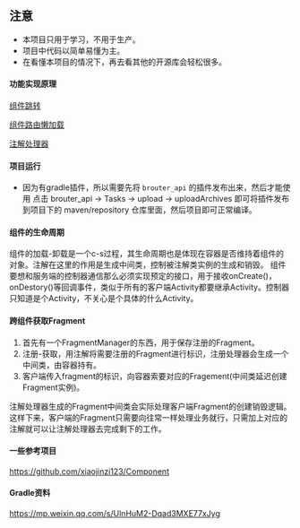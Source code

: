 

## 注意
- 本项目只用于学习，不用于生产。
- 项目中代码以简单易懂为主。
- 在看懂本项目的情况下，再去看其他的开源库会轻松很多。



#### 功能实现原理
[组件跳转](组件跳转.md)

[组件路由懒加载](组件路由懒加载.md)

[注解处理器](注解处理器要点.md)

#### 项目运行
- 因为有gradle插件，所以需要先将 `brouter_api` 的插件发布出来，然后才能使用
    点击 brouter_api -> Tasks -> upload -> uploadArchives 即可将插件发布到项目下的 maven/repository  仓库里面，然后项目即可正常编译。



#### 组件的生命周期

组件的加载-卸载是一个c-s过程，其生命周期也是体现在容器是否维持着组件的对象。注解在这里的作用是生成中间类，控制被注解类实例的生成和销毁。
组件要想和服务端的控制器通信那么必须实现预定的接口，用于接收onCreate()，onDestory()等回调事件，类似于所有的客户端Activity都要继承Activity。控制器只知道是个Activity，不关心是个具体的什么Activity。


#### 跨组件获取Fragment

1. 首先有一个FragmentManager的东西，用于保存注册的Fragment。
2. 注册-获取，用注解将需要注册的Fragment进行标识，注册处理器会生成一个中间类，由容器持有。
3. 客户端传入fragment的标识，向容器索要对应的Fragement(中间类延迟创建Fragment实例)。

注解处理器生成的Fragment中间类会实际处理客户端Fragment的创建销毁逻辑。这样下来，客户端的Fragment只需要向往常一样处理业务就行，只需加上对应的注解就可以让注解处理器去完成剩下的工作。

#### 一些参考项目  

https://github.com/xiaojinzi123/Component

#### Gradle资料

https://mp.weixin.qq.com/s/UlnHuM2-Dqad3MXE77xJyg

